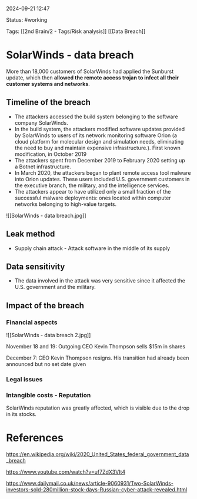 2024-09-21 12:47

Status: #working 

Tags:  [[2nd Brain/2 - Tags/Risk analysis]] [[Data Breach]]

# SolarWinds - data breach

More than 18,000 customers of SolarWinds had applied the Sunburst update, which then **allowed the remote access trojan to infect all their customer systems and networks**.

## Timeline of the breach

- The attackers accessed the build system belonging to the software company SolarWinds.
- In the build system, the attackers modified software updates provided by SolarWinds to users of its network monitoring software Orion (a cloud platform for molecular design and simulation needs, eliminating the need to buy and maintain expensive infrastructure.). First known modification, in October 2019
- The attackers spent from December 2019 to February 2020 setting up a Botnet infrastructure.
- In March 2020, the attackers began to plant remote access tool malware into Orion updates. These users included U.S. government customers in the executive branch, the military, and the intelligence services.
- The attackers appear to have utilized only a small fraction of the successful malware deployments: ones located within computer networks belonging to high-value targets.

![[SolarWinds - data breach.jpg]]

## Leak method

- Supply chain attack - Attack software in the middle of its supply

## Data sensitivity

- The data involved in the attack was very sensitive since it affected the U.S. government and the military.

## Impact of the breach

### Financial aspects

![[SolarWinds - data breach 2.jpg]]

November 18 and 19: Outgoing CEO Kevin Thompson sells $15m in shares

December 7: CEO Kevin Thompson resigns. His transition had already been announced but no set date given
### Legal issues


### Intangible costs - Reputation

SolarWinds reputation was greatly affected, which is visible due to the drop in its stocks.
# References

https://en.wikipedia.org/wiki/2020_United_States_federal_government_data_breach

https://www.youtube.com/watch?v=uf7ZdX3VIt4

https://www.dailymail.co.uk/news/article-9060931/Two-SolarWinds-investors-sold-280million-stock-days-Russian-cyber-attack-revealed.html